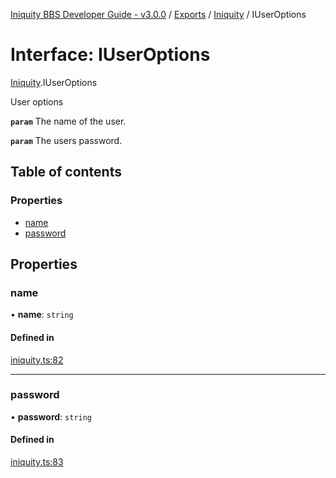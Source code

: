[Iniquity BBS Developer Guide - v3.0.0](../README.md) / [Exports](../modules.md) / [Iniquity](../modules/Iniquity.md) / IUserOptions

# Interface: IUserOptions

[Iniquity](../modules/Iniquity.md).IUserOptions

User options

**`param`** The name of the user.

**`param`** The users password.

## Table of contents

### Properties

- [name](Iniquity.IUserOptions.md#name)
- [password](Iniquity.IUserOptions.md#password)

## Properties

### name

• **name**: `string`

#### Defined in

[iniquity.ts:82](https://github.com/iniquitybbs/iniquity/blob/29930b0/packages/core/src/iniquity.ts#L82)

___

### password

• **password**: `string`

#### Defined in

[iniquity.ts:83](https://github.com/iniquitybbs/iniquity/blob/29930b0/packages/core/src/iniquity.ts#L83)
